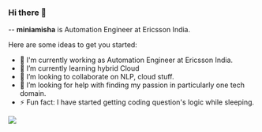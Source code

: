 ### Hi there 👋

--
**miniamisha** is Automation Engineer at Ericsson India.

Here are some ideas to get you started:

- 🔭 I'm currently working as Automation Engineer at Ericsson India.
- 🌱 I’m currently learning hybrid Cloud
- 👯 I’m looking to collaborate on NLP, cloud stuff.
- 🤔 I’m looking for help with finding my passion in particularly one tech domain.
- ⚡ Fun fact: I have started getting coding question's logic while sleeping.

![](https://komarev.com/ghpvc/?username=https://github.com/miniamisha)
